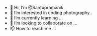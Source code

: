 - 👋 Hi, I’m @Santupramanik
- 👀 I’m interested in coding photography..
- 🌱 I’m currently learning ...
- 💞️ I’m looking to collaborate on ...
- 📫 How to reach me ...

<!---
Santupramanik/Santupramanik is a ✨ special ✨ repository because its `README.md` (this file) appears on your GitHub profile.
You can click the Preview link to take a look at your changes.
--->
